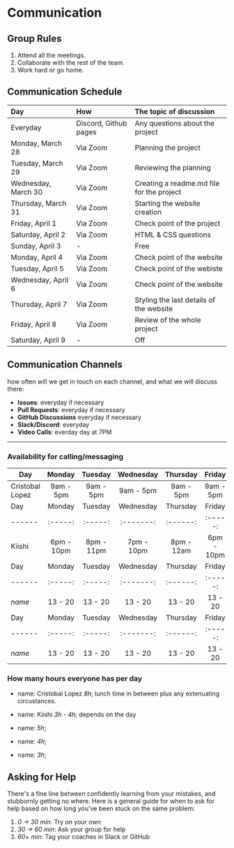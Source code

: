 # Communication

## Group Rules

<!-- any general rules you'd like to set for your group? -->

1. Attend all the meetings.
2. Collaborate with the rest of the team.
3. Work hard or go home.

## Communication Schedule

| Day                 | How                   | The topic of discussion                   |
| :------------------ | :-------------------- | :---------------------------------------- |
| Everyday            | Discord, Github pages | Any questions about the project           |
| Monday, March 28    | Via Zoom              | Planning the project                      |
| Tuesday, March 29   | Via Zoom              | Reviewing the planning                    |
| Wednesday, March 30 | Via Zoom              | Creating a readme.md file for the project |
| Thursday, March 31  | Via Zoom              | Starting the website creation             |
| Friday, April 1     | Via Zoom              | Check point of the project                |
| Saturday, April 2   | Via Zoom              | HTML & CSS questions                      |
| Sunday, April 3     | -                     | Free                                      |
| Monday, April 4     | Via Zoom              | Check point of the website                |
| Tuesday, April 5    | Via Zoom              | Check point of the webiste                |
| Wednesday, April 6  | Via Zoom              | Check point of the website                |
| Thursday, April 7   | Via Zoom              | Styling the last details of the website   |
| Friday, April 8     | Via Zoom              | Review of the whole project               |
| Saturday, April 9   | -                     | Off                                       |

## Communication Channels

how often will we get in touch on each channel, and what we will discuss there:

- **Issues**: everyday if necessary
- **Pull Requests**: everyday if necessary
- **GitHub Discussions** everyday if necessary
- **Slack/Discord**: everyday
- **Video Calls**: everday day at 7PM

---

### Availability for calling/messaging

| Day             |   Monday   |  Tuesday   | Wednesday  |  Thursday  |   Friday   | Saturday  |  Sunday   |
| --------------- | :--------: | :--------: | :--------: | :--------: | :--------: | :-------: | :-------: |
| Cristobal Lopez | 9am - 5pm  | 9am - 5pm  | 9am - 5pm  | 9am - 5pm  | 9am - 5pm  | 9am - 5pm |    off    |
| Day             |   Monday   |  Tuesday   | Wednesday  |  Thursday  |   Friday   | Saturday  |  Sunday   |
| ------          |  :-----:   |  :-----:   | :-------:  |  :------:  |  :-----:   | :------:  |  :-----:  |
| Kiishi          | 6pm - 10pm | 8pm - 11pm | 7pm - 10pm | 8pm - 12am | 6pm - 10pm | 1pm - 9pm | 7pm - 9pm |
| Day             |   Monday   |  Tuesday   | Wednesday  |  Thursday  |   Friday   | Saturday  |  Sunday   |
| ------          |  :-----:   |  :-----:   | :-------:  |  :------:  |  :-----:   | :------:  |  :-----:  |
| _name_          |  13 - 20   |  13 - 20   |  13 - 20   |  13 - 20   |  13 - 20   |  13 - 20  |  13 - 20  |
| Day             |   Monday   |  Tuesday   | Wednesday  |  Thursday  |   Friday   | Saturday  |  Sunday   |
| ------          |  :-----:   |  :-----:   | :-------:  |  :------:  |  :-----:   | :------:  |  :-----:  |
| _name_          |  13 - 20   |  13 - 20   |  13 - 20   |  13 - 20   |  13 - 20   |  13 - 20  |  13 - 20  |

### How many hours everyone has per day

- name: Cristobal Lopez _8h_; lunch time in between plus any extenuating
  circustances.

- name: Kiishi _3h - 4h_; depends on the day
- name: _5h_;
- name: _4h_;
- name: _3h_;

## Asking for Help

There's a fine line between confidently learning from your mistakes, and
stubbornly getting no where. Here is a general guide for when to ask for help
based on how long you've been stuck on the same problem:

1. _0 -> 30 min_: Try on your own
2. _30 -> 60 min_: Ask your group for help
3. _60+ min_: Tag your coaches in Slack or GitHub
